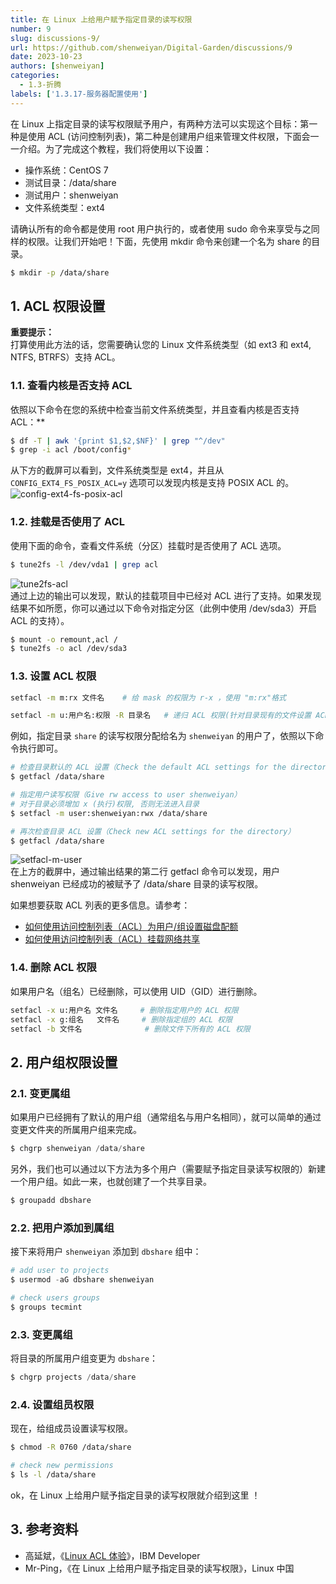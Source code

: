 ```yaml
---
title: 在 Linux 上给用户赋予指定目录的读写权限
number: 9
slug: discussions-9/
url: https://github.com/shenweiyan/Digital-Garden/discussions/9
date: 2023-10-23
authors: [shenweiyan]
categories: 
  - 1.3-折腾
labels: ['1.3.17-服务器配置使用']
---
```


在 Linux 上指定目录的读写权限赋予用户，有两种方法可以实现这个目标：第一种是使用 ACL (访问控制列表)，第二种是创建用户组来管理文件权限，下面会一一介绍。为了完成这个教程，我们将使用以下设置：

- 操作系统：CentOS 7
- 测试目录：/data/share
- 测试用户：shenweiyan
- 文件系统类型：ext4

请确认所有的命令都是使用 root 用户执行的，或者使用 sudo 命令来享受与之同样的权限。让我们开始吧！下面，先使用 mkdir 命令来创建一个名为 share 的目录。

```bash
$ mkdir -p /data/share
```

<!-- more -->

## 1. ACL 权限设置

**重要提示：**       
打算使用此方法的话，您需要确认您的 Linux 文件系统类型（如 ext3 和 ext4, NTFS, BTRFS）支持 ACL。

### 1.1. 查看内核是否支持 ACL

依照以下命令在您的系统中检查当前文件系统类型，并且查看内核是否支持 ACL：**

```bash
$ df -T | awk '{print $1,$2,$NF}' | grep "^/dev"
$ grep -i acl /boot/config*
```

从下方的截屏可以看到，文件系统类型是 ext4，并且从 `CONFIG_EXT4_FS_POSIX_ACL=y` 选项可以发现内核是支持 POSIX ACL 的。
![config-ext4-fs-posix-acl](https://kg.weiyan.cc/2024/08/config-ext4-fs-posix-acl.webp)

### 1.2. 挂载是否使用了 ACL

使用下面的命令，查看文件系统（分区）挂载时是否使用了 ACL 选项。

```bash
$ tune2fs -l /dev/vda1 | grep acl
```

![tune2fs-acl](https://kg.weiyan.cc/2024/08/tune2fs-acl.webp)      
通过上边的输出可以发现，默认的挂载项目中已经对 ACL 进行了支持。如果发现结果不如所愿，你可以通过以下命令对指定分区（此例中使用 /dev/sda3）开启 ACL 的支持）。

```bash
$ mount -o remount,acl /
$ tune2fs -o acl /dev/sda3
```

### 1.3. 设置 ACL 权限

```bash
setfacl -m m:rx 文件名    # 给 mask 的权限为 r-x ，使用 "m:rx"格式 

setfacl -m u:用户名:权限 -R 目录名   # 递归 ACL 权限(针对目录现有的文件设置 ACL) 
```

例如，指定目录 `share` 的读写权限分配给名为 `shenweiyan` 的用户了，依照以下命令执行即可。

```bash
# 检查目录默认的 ACL 设置（Check the default ACL settings for the directory）
$ getfacl /data/share

# 指定用户读写权限（Give rw access to user shenweiyan）
# 对于目录必须增加 x (执行)权限, 否则无法进入目录
$ setfacl -m user:shenweiyan:rwx /data/share

# 再次检查目录 ACL 设置（Check new ACL settings for the directory）
$ getfacl /data/share
```

![setfacl-m-user](https://kg.weiyan.cc/2024/08/setfacl-m-user.webp)      
在上方的截屏中，通过输出结果的第二行 getfacl 命令可以发现，用户 shenweiyan 已经成功的被赋予了 /data/share 目录的读写权限。

如果想要获取 ACL 列表的更多信息。请参考：

- [如何使用访问控制列表（ACL）为用户/组设置磁盘配额](http://www.tecmint.com/set-access-control-lists-acls-and-disk-quotas-for-users-groups/)
- [如何使用访问控制列表（ACL）挂载网络共享](http://www.tecmint.com/rhcsa-exam-configure-acls-and-mount-nfs-samba-shares/)

### 1.4. 删除 ACL 权限

如果用户名（组名）已经删除，可以使用 UID（GID）进行删除。

```bash
setfacl -x u:用户名 文件名     # 删除指定用户的 ACL 权限
setfacl -x g:组名   文件名     # 删除指定组的 ACL 权限 
setfacl -b 文件名              # 删除文件下所有的 ACL 权限 
```

## 2. 用户组权限设置

### 2.1. 变更属组

如果用户已经拥有了默认的用户组（通常组名与用户名相同），就可以简单的通过变更文件夹的所属用户组来完成。

```python
$ chgrp shenweiyan /data/share
```

另外，我们也可以通过以下方法为多个用户（需要赋予指定目录读写权限的）新建一个用户组。如此一来，也就创建了一个共享目录。

```python
$ groupadd dbshare
```

### 2.2. 把用户添加到属组 

接下来将用户 `shenweiyan` 添加到 `dbshare` 组中：

```python
# add user to projects
$ usermod -aG dbshare shenweiyan

# check users groups
$ groups tecmint
```

### 2.3. 变更属组

将目录的所属用户组变更为 `dbshare`：

```python
$ chgrp projects /data/share
```

### 2.4. 设置组员权限

现在，给组成员设置读写权限。

```bash
$ chmod -R 0760 /data/share

# check new permissions
$ ls -l /data/share
```

ok，在 Linux 上给用户赋予指定目录的读写权限就介绍到这里 ！

## 3. 参考资料

- 高延斌，《[Linux ACL 体验](https://www.ibm.com/developerworks/cn/linux/l-acl/index.html)》，IBM Developer
- Mr-Ping，《在 Linux 上给用户赋予指定目录的读写权限》，Linux 中国


<script src="https://giscus.app/client.js"
	data-repo="shenweiyan/Digital-Garden"
	data-repo-id="R_kgDOKgxWlg"
	data-mapping="number"
	data-term="9"
	data-reactions-enabled="1"
	data-emit-metadata="0"
	data-input-position="bottom"
	data-theme="light"
	data-lang="zh-CN"
	crossorigin="anonymous"
	async>
</script>
